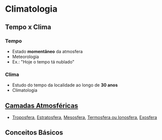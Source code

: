 # Climatologia

## Tempo x Clima

### Tempo

* Estado **momentâneo** da atmosfera
* Meteorologia
* Ex.: "Hoje o tempo tá nublado"

### Clima

* Estudo do tempo da localidade ao longo de **30 anos**
* Climatologia

## [Camadas Atmosféricas](camadas-atmosfericas.md)

* [Troposfera](camadas-atmosfericas.md#troposfera), [Estratosfera](camadas-atmosfericas.md#estratosfera), [Mesosfera](camadas-atmosfericas.md#mesosfera), [Termosfera ou Ionosfera](camadas-atmosfericas.md#termosfera-ou-ionosfera), [Exosfera](camadas-atmosfericas.md#exosfera)

## Conceitos Básicos
